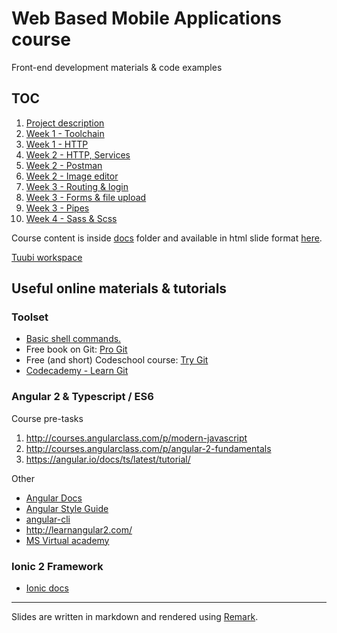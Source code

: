 # Web Based Mobile Applications course

Front-end development materials & code examples

## TOC

1. [Project description](docs/project.md)
1. [Week 1 - Toolchain](docs/w1-toolchain.md)
1. [Week 1 - HTTP](docs/w1-http.md)
1. [Week 2 - HTTP, Services](docs/w2-services.md)
1. [Week 2 - Postman](docs/w2-postman.md)
1. [Week 2 - Image editor](docs/w2-image-editor.md)
1. [Week 3 - Routing & login](docs/w3-login.md)
1. [Week 3 - Forms & file upload](docs/w3-upload.md)
1. [Week 3 - Pipes](docs/w3-pipe.md)
1. [Week 4 - Sass & Scss](docs/w4-scss.md)

Course content is inside [docs](docs/) folder and available in html slide format [here](https://mattpe.github.io/wbma/).

[Tuubi workspace](https://tuubi.metropolia.fi/portal/group/tuubi/etusivu/yleiset-tyokalut/tyotilat?p_p_id=Workspaces_WAR_workspaces&p_p_lifecycle=0&p_p_state=normal&p_p_mode=view&_Workspaces_WAR_workspaces_workspaceId=340002469)

## Useful online materials & tutorials

### Toolset

- [Basic shell commands.](https://www-xray.ast.cam.ac.uk/~jss/lecture/computing/notes/out/commands_basic/)
- Free book on Git: [Pro Git](http://git-scm.com/book/en/v2)
- Free (and short) Codeschool course: [Try Git](https://www.codeschool.com/courses/try-git)
- [Codecademy - Learn Git](https://www.codecademy.com/learn/learn-git)

### Angular 2 & Typescript / ES6

Course pre-tasks

1. <http://courses.angularclass.com/p/modern-javascript>
2. <http://courses.angularclass.com/p/angular-2-fundamentals>
3. <https://angular.io/docs/ts/latest/tutorial/>

Other

- [Angular Docs](https://angular.io/docs/ts/latest/)
- [Angular Style Guide](https://angular.io/styleguide)
- [angular-cli](https://github.com/angular/angular-cli#installation)
- <http://learnangular2.com/>
- [MS Virtual academy](https://mva.microsoft.com/en-US/training-courses/introduction-to-angular-20-16540)

### Ionic 2 Framework

- [Ionic docs](https://ionicframework.com/docs/)

---

Slides are written in markdown and rendered using [Remark](https://github.com/gnab/remark/wiki). 
